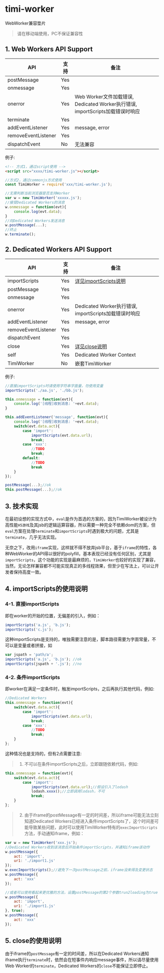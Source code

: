 # timi-worker
WebWorker兼容垫片
>请在移动端使用，PC不保证兼容性

## 1. Web Workers API Support

| API | 支持 | 备注 |
|---|---|---|
|postMessage|Yes||
|onmessage|Yes||
|onerror|Yes|Web Worker文件加载错误, Dedicated Worker执行错误, importScripts加载错误时响应|
|terminate|Yes||
|addEventListener|Yes|message, error|
|removeEventListener|Yes||
|dispatchEvent|No|无法兼容|

例子:
```html
<!-- 方式1，通过script使用 -->
<script src="xxxx/timi-worker.js"></script>
```
```javascript
//方式2，通过commonjs方式使用
const TimiWorker = require('xxx/timi-worker.js');
```
```javascript
//无需判断当前浏览器是否支持Worker
var w = new TimiWorker('xxxxx.js');
//接受Dedicated Workers的消息
w.onmessage = function(evt){
    console.log(evt.data);
}
//向Dedicated Workers发送消息
w.postMessage(...);
//终止
w.terminate();
```

## 2. Dedicated Workers API Support

| API | 支持 | 备注 |
|---|---|---|
|importScripts|Yes|[详见importScripts说明](#importScripts)|
|postMessage|Yes||
|onmessage|Yes||
|onerror|Yes|Dedicated Worker执行错误, importScripts加载错误时响应|
|addEventListener|Yes|message, error|
|removeEventListener|Yes||
|dispatchEvent|Yes||
|close|Yes|[详见close说明](#close)|
|self|Yes|Dedicated Worker Context|
|TimiWorker|No|嵌套TimiWorker|

例子:
```javascript
//直接importScripts时请使用字符串字面量，勿使用变量
importScripts('./aa.js', './bb.js');

this.onmessage = function(evt){
    console.log('[线程]收到消息: '+evt.data);
}

this.addEventListener('message', function(evt){
    console.log('[线程]收到消息: '+evt.data);
    switch(evt.data.act){
        case 'import':
            importScripts(evt.data.url);
            break;
        case 'xxx':
            //TODO
            break;
        default:
            //TODO
            break
    }
});

postMessage(...);//ok
this.postMessage(...);//ok
```
## 3. 技术实现

在最初设想的实现方式中，`eval`是作为首选的方案的，因为TimiWorker被设计为高性能`H5游戏`及其jsb的逻辑运算容器，所以需要一种完全不依赖dom的方案，但`eval`方案在处理`terminate`和`importScripts`时遇到极大的问题，尤其是`terminate`，几乎无法实现。

无奈之下，改用`iframe`实现，这样就不得不放弃jsb平台，基于`iframe`的特性，各种WebWorker的API得以很好的polyfill，基本表现已经没有任何区别，尤其是`importScripts`，这个功能的实现是最麻烦的，`TimiWorker`也较好的实现了兼容，当然，无论怎样兼容都不可能实现真正的多线程效果，但至少在写法上，可以让开发者保持高度一致。

<span id="importScripts"></span>
## 4. importScripts的使用说明

### 4-1. 直接importScripts

即在worker的开始的位置，无偏差的引入，例如：
```javascript
importScripts('a.js', 'b.js');
importScripts('c.js');
```
这种importScripts是支持的，唯独需要注意的是，脚本路径需要为字面常量，不可以是变量或者拼接，如
```javascript
var jspath = 'path/a';
importScripts('a.js', 'b.js'); //ok
importScripts(jspath + '.js'); //no
```

### 4-2. 条件importScripts

即worker在满足一定条件时，触发importScripts，之后再执行其他代码，例如:
```javascript
//Dedicated Workers
this.onmessage = function(evt){
    switch(evt.data.act){
        case 'import':
            importScripts(evt.data.url);
            break;
        case 'xxx':
            //TODO
            break;
    }
};
```
这种情况也是支持的，但有2点需要注意:
>1. 不可以在条件importScripts之后，立即跟随依赖代码，例如:
```javascript
this.onmessage = function(evt){
    switch(evt.data.act){
        case 'import':
            importScripts(evt.data.url);//假设引入了lodash
            lodash.xxxx();//立即调用lodash，不可
            break;
    }
};
```
>2. 由于iframe的postMessage有一定的时间差，所以iframe可能无法立刻知道Dedicated Workers已经进入条件importScripts了，这个时间差可能导致某些问题，此时可以使用TimiWorker特有的`execImportScripts`方法，手动通知iframe，例如：
```javascript
var w = new TimiWorker('xxx.js');
//Dedicated Workers收到该消息后开始条件importScripts，并通知iframe该动作
w.postMessage({
    act: 'import',
    ur1: './import1.js'
});
w.execImportScripts();//避免下一次postMessage之前，iframe没来得及变更状态
w.postMessage({
    act: 'xxx'
});
```
```javascript
//或者可以使用看起来更优雅的方法，设置postMessage的第2个参数trun2loading为true
w.postMessage({
    act: 'import',
    ur1: './import1.js'
}, true);
w.postMessage({
    act: 'xxx'
});
```

<span id="close"></span>
## 5. close的使用说明

由于iframe的`postMessage`有一定的时间差，所以在Dedicated Workers通知iframe执行`terminate`时，依然会在短事件内响应message事件，所以请尽量使用Web Worker的`terminate`，Dedicated Workers的`close`不能保证立即停止。